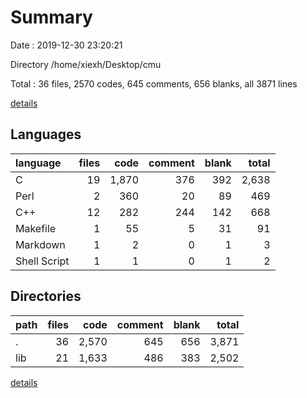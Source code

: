 # Summary

Date : 2019-12-30 23:20:21

Directory /home/xiexh/Desktop/cmu

Total : 36 files,  2570 codes, 645 comments, 656 blanks, all 3871 lines

[details](details.md)

## Languages
| language | files | code | comment | blank | total |
| :--- | ---: | ---: | ---: | ---: | ---: |
| C | 19 | 1,870 | 376 | 392 | 2,638 |
| Perl | 2 | 360 | 20 | 89 | 469 |
| C++ | 12 | 282 | 244 | 142 | 668 |
| Makefile | 1 | 55 | 5 | 31 | 91 |
| Markdown | 1 | 2 | 0 | 1 | 3 |
| Shell Script | 1 | 1 | 0 | 1 | 2 |

## Directories
| path | files | code | comment | blank | total |
| :--- | ---: | ---: | ---: | ---: | ---: |
| . | 36 | 2,570 | 645 | 656 | 3,871 |
| lib | 21 | 1,633 | 486 | 383 | 2,502 |

[details](details.md)